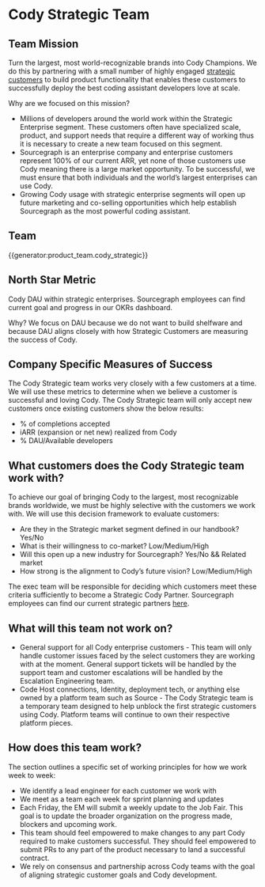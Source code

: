# Cody Strategic Team

## Team Mission

Turn the largest, most world-recognizable brands into Cody Champions. We do this by partnering with a small number of highly engaged [strategic customers](../../../../strategy-goals/strategy/index.md#market-segmentation) to build product functionality that enables these customers to successfully deploy the best coding assistant developers love at scale.

Why are we focused on this mission?

- Millions of developers around the world work within the Strategic Enterprise segment. These customers often have specialized scale, product, and support needs that require a different way of working thus it is necessary to create a new team focused on this segment.
- Sourcegraph is an enterprise company and enterprise customers represent 100% of our current ARR, yet none of those customers use Cody meaning there is a large market opportunity. To be successful, we must ensure that both individuals and the world’s largest enterprises can use Cody.
- Growing Cody usage with strategic enterprise segments will open up future marketing and co-selling opportunities which help establish Sourcegraph as the most powerful coding assistant.

## Team

{{generator:product_team.cody_strategic}}

## North Star Metric

Cody DAU within strategic enterprises. Sourcegraph employees can find current goal and progress in our OKRs dashboard.

Why? We focus on DAU because we do not want to build shelfware and because DAU aligns closely with how Strategic Customers are measuring the success of Cody.

## Company Specific Measures of Success

The Cody Strategic team works very closely with a few customers at a time. We will use these metrics to determine when we believe a customer is successful and loving Cody. The Cody Strategic team will only accept new customers once existing customers show the below results:

- % of completions accepted
- iARR (expansion or net new) realized from Cody
- % DAU/Available developers

## What customers does the Cody Strategic team work with?

To achieve our goal of bringing Cody to the largest, most recognizable brands worldwide, we must be highly selective with the customers we work with. We will use this decision framework to evaluate customers:

- Are they in the Strategic market segment defined in our handbook? Yes/No
- What is their willingness to co-market? Low/Medium/High
- Will this open up a new industry for Sourcegraph? Yes/No && Related market
- How strong is the alignment to Cody’s future vision? Low/Medium/High

The exec team will be responsible for deciding which customers meet these criteria sufficiently to become a Strategic Cody Partner. Sourcegraph employees can find our current strategic partners [here](https://docs.google.com/document/d/1nj_gL1QGSg6pAl6W2y2Nmz70MFjglYwCiACveD5cW4c/edit#bookmark=id.giwbdagm4epm).

## What will this team not work on?

- General support for all Cody enterprise customers - This team will only handle customer issues faced by the select customers they are working with at the moment. General support tickets will be handled by the support team and customer escalations will be handled by the Escalation Engineering team.
- Code Host connections, Identity, deployment tech, or anything else owned by a platform team such as Source - The Cody Strategic team is a temporary team designed to help unblock the first strategic customers using Cody. Platform teams will continue to own their respective platform pieces.

## How does this team work?

The section outlines a specific set of working principles for how we work week to week:

- We identify a lead engineer for each customer we work with
- We meet as a team each week for sprint planning and updates
- Each Friday, the EM will submit a weekly update to the Job Fair. This goal is to update the broader organization on the progress made, blockers and upcoming work.
- This team should feel empowered to make changes to any part Cody required to make customers successful. They should feel empowered to submit PRs to any part of the product necessary to land a successful contract.
- We rely on consensus and partnership across Cody teams with the goal of aligning strategic customer goals and Cody development.
